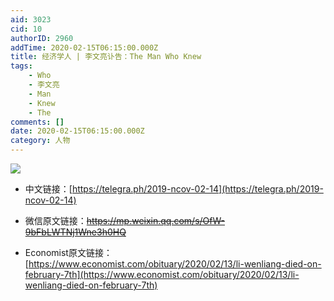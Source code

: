 ```yaml
---
aid: 3023
cid: 10
authorID: 2960
addTime: 2020-02-15T06:15:00.000Z
title: 经济学人 | 李文亮讣告：The Man Who Knew
tags:
    - Who
    - 李文亮
    - Man
    - Knew
    - The
comments: []
date: 2020-02-15T06:15:00.000Z
category: 人物
---
```


![](https://telegra.ph/file/20248eed0664ed5451539.png)

*   中文链接：[https://telegra.ph/2019-ncov-02-14](https://telegra.ph/2019-ncov-02-14)
    
*   微信原文链接：<del><a href="https://mp.weixin.qq.com/s/OfW-9bFbLWTNj1Wne3h0HQ" rel="nofollow">https://mp.weixin.qq.com/s/OfW-9bFbLWTNj1Wne3h0HQ</a></del>
    
*   Economist原文链接：[https://www.economist.com/obituary/2020/02/13/li-wenliang-died-on-february-7th](https://www.economist.com/obituary/2020/02/13/li-wenliang-died-on-february-7th)
